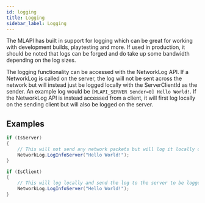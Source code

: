 ```yaml
---
id: logging
title: Logging
sidebar_label: Logging
---
```


The MLAPI has built in support for logging which can be great for working with development builds, playtesting and more. If used in production, it should be noted that logs can be forged and do take up some bandwidth depending on the log sizes.

The logging functionality can be accessed with the NetworkLog API. If a NetworkLog is called on the server, the log will not be sent across the network but will instead just be logged locally with the ServerClientId as the sender. An example log would be ``[MLAPI_SERVER Sender=0] Hello World!``. If the NetworkLog API is instead accessed from a client, it will first log locally on the sending client but will also be logged on the server.

## Examples

```csharp
if (IsServer)
{
    // This will not send any network packets but will log it locally on the server
    NetworkLog.LogInfoServer("Hello World!");
}

if (IsClient)
{
    // This will log locally and send the log to the server to be logged there aswell
    NetworkLog.LogInfoServer("Hello World!");
}
```